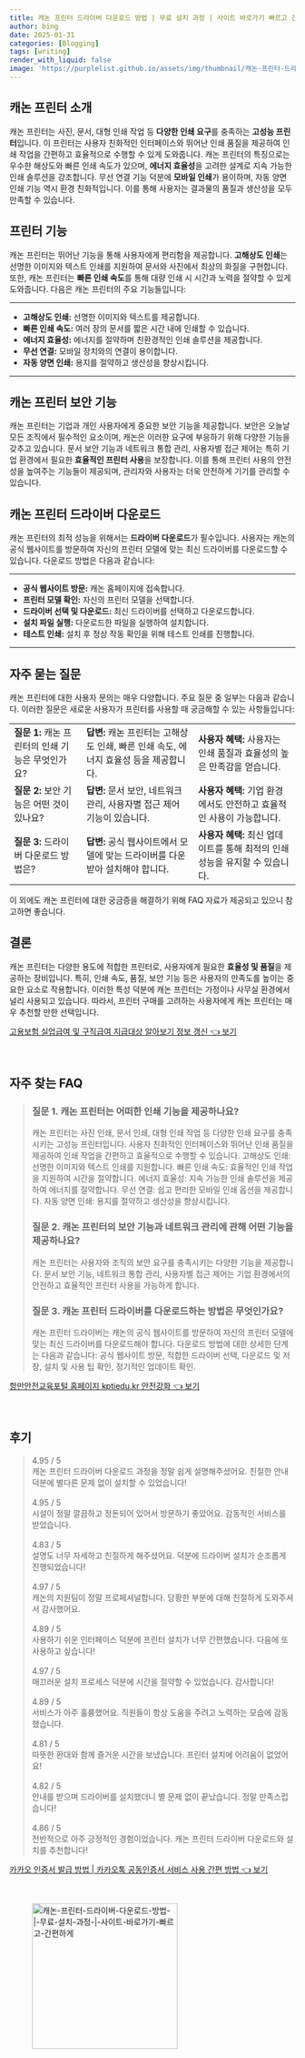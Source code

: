 ```yaml
---
title: 캐논 프린터 드라이버 다운로드 방법 | 무료 설치 과정 | 사이트 바로가기 빠르고 간편하게
author: bing
date: 2025-01-31
categories: [Blogging]
tags: [writing]
render_with_liquid: false
image: 'https://purplelist.github.io/assets/img/thumbnail/캐논-프린터-드라이버-다운로드-방법-|-무료-설치-과정-|-사이트-바로가기-빠르고-간편하게.webp'
---
```



<h2 id='캐논_프린터_소개'>캐논 프린터 소개</h2>

<p>캐논 프린터는 사진, 문서, 대형 인쇄 작업 등 <b>다양한 인쇄 요구</b>를 충족하는 <b>고성능 프린터</b>입니다. 이 프린터는 사용자 친화적인 인터페이스와 뛰어난 인쇄 품질을 제공하여 인쇄 작업을 간편하고 효율적으로 수행할 수 있게 도와줍니다. 캐논 프린터의 특징으로는 우수한 해상도와 빠른 인쇄 속도가 있으며, <b>에너지 효율성</b>을 고려한 설계로 지속 가능한 인쇄 솔루션을 강조합니다. 무선 연결 기능 덕분에 <b>모바일 인쇄</b>가 용이하며, 자동 양면 인쇄 기능 역시 환경 친화적입니다. 이를 통해 사용자는 결과물의 품질과 생산성을 모두 만족할 수 있습니다.</p>

<h2 id='프린터_기능'>프린터 기능</h2>

<p>캐논 프린터는 뛰어난 기능을 통해 사용자에게 편리함을 제공합니다. <b>고해상도 인쇄</b>는 선명한 이미지와 텍스트 인쇄를 지원하여 문서와 사진에서 최상의 화질을 구현합니다. 또한, 캐논 프린터는 <b>빠른 인쇄 속도</b>를 통해 대량 인쇄 시 시간과 노력을 절약할 수 있게 도와줍니다. 다음은 캐논 프린터의 주요 기능들입니다:</p>

<hr />

<ul>
    <li><b>고해상도 인쇄:</b> 선명한 이미지와 텍스트를 제공합니다.</li>
    <li><b>빠른 인쇄 속도:</b> 여러 장의 문서를 짧은 시간 내에 인쇄할 수 있습니다.</li>
    <li><b>에너지 효율성:</b> 에너지를 절약하며 친환경적인 인쇄 솔루션을 제공합니다.</li>
    <li><b>무선 연결:</b> 모바일 장치와의 연결이 용이합니다.</li>
    <li><b>자동 양면 인쇄:</b> 용지를 절약하고 생산성을 향상시킵니다.</li>
</ul>

<hr />

<h2 id='보안_기능'>캐논 프린터 보안 기능</h2>

<p>캐논 프린터는 기업과 개인 사용자에게 중요한 보안 기능을 제공합니다. 보안은 오늘날 모든 조직에서 필수적인 요소이며, 캐논은 이러한 요구에 부응하기 위해 다양한 기능을 갖추고 있습니다. 문서 보안 기능과 네트워크 통합 관리, 사용자별 접근 제어는 특히 기업 환경에서 필요한 <b>효율적인 프린터 사용</b>을 보장합니다. 이를 통해 프린터 사용의 안전성을 높여주는 기능들이 제공되며, 관리자와 사용자는 더욱 안전하게 기기를 관리할 수 있습니다.</p>

<h2 id='드라이버_다운로드'>캐논 프린터 드라이버 다운로드</h2>

<p>캐논 프린터의 최적 성능을 위해서는 <b>드라이버 다운로드</b>가 필수입니다. 사용자는 캐논의 공식 웹사이트를 방문하여 자신의 프린터 모델에 맞는 최신 드라이버를 다운로드할 수 있습니다. 다운로드 방법은 다음과 같습니다:</p>

<hr />

<ul>
    <li><b>공식 웹사이트 방문:</b> 캐논 홈페이지에 접속합니다.</li>
    <li><b>프린터 모델 확인:</b> 자신의 프린터 모델을 선택합니다.</li>
    <li><b>드라이버 선택 및 다운로드:</b> 최신 드라이버를 선택하고 다운로드합니다.</li>
    <li><b>설치 파일 실행:</b> 다운로드한 파일을 실행하여 설치합니다.</li>
    <li><b>테스트 인쇄:</b> 설치 후 정상 작동 확인을 위해 테스트 인쇄를 진행합니다.</li>
</ul>

<hr />

<h2 id='자주_묻는_질문'>자주 묻는 질문</h2>

<p>캐논 프린터에 대한 사용자 문의는 매우 다양합니다. 주요 질문 중 일부는 다음과 같습니다. 이러한 질문은 새로운 사용자가 프린터를 사용할 때 궁금해할 수 있는 사항들입니다:</p>

<table>
    <tr>
        <td><b>질문 1:</b> 캐논 프린터의 인쇄 기능은 무엇인가요?</td>
        <td><b>답변:</b> 캐논 프린터는 고해상도 인쇄, 빠른 인쇄 속도, 에너지 효율성 등을 제공합니다.</td>
        <td><b>사용자 혜택:</b> 사용자는 인쇄 품질과 효율성의 높은 만족감을 얻습니다.</td>
    </tr>
    <tr>
        <td><b>질문 2:</b> 보안 기능은 어떤 것이 있나요?</td>
        <td><b>답변:</b> 문서 보안, 네트워크 관리, 사용자별 접근 제어 기능이 있습니다.</td>
        <td><b>사용자 혜택:</b> 기업 환경에서도 안전하고 효율적인 사용이 가능합니다.</td>
    </tr>
    <tr>
        <td><b>질문 3:</b> 드라이버 다운로드 방법은?</td>
        <td><b>답변:</b> 공식 웹사이트에서 모델에 맞는 드라이버를 다운받아 설치해야 합니다.</td>
        <td><b>사용자 혜택:</b> 최신 업데이트를 통해 최적의 인쇄 성능을 유지할 수 있습니다.</td>
    </tr>
</table>

<p>이 외에도 캐논 프린터에 대한 궁금증을 해결하기 위해 FAQ 자료가 제공되고 있으니 참고하면 좋습니다.</p>

<h2 id='결론'>결론</h2>

<p>캐논 프린터는 다양한 용도에 적합한 프린터로, 사용자에게 필요한 <b>효율성 및 품질</b>을 제공하는 장비입니다. 특히, 인쇄 속도, 품질, 보안 기능 등은 사용자의 만족도를 높이는 중요한 요소로 작용합니다. 이러한 특성 덕분에 캐논 프린터는 가정이나 사무실 환경에서 널리 사용되고 있습니다. 따라서, 프린터 구매를 고려하는 사용자에게 캐논 프린터는 매우 추천할 만한 선택입니다.</p>


<p><a class="click-button" title="고용보험 실업급여 및 구직급여 지급대상 알아보기 정보 갱신" href="https://purplelist.github.io/posts/%EA%B3%A0%EC%9A%A9%EB%B3%B4%ED%97%98-%EC%8B%A4%EC%97%85%EA%B8%89%EC%97%AC-%EB%B0%8F-%EA%B5%AC%EC%A7%81%EA%B8%89%EC%97%AC-%EC%A7%80%EA%B8%89%EB%8C%80%EC%83%81-%EC%95%8C%EC%95%84%EB%B3%B4%EA%B8%B0-%EC%A0%95%EB%B3%B4-%EA%B0%B1%EC%8B%A0/" rel="dofollow">고용보험 실업급여 및 구직급여 지급대상 알아보기 정보 갱신 👈 보기</a></p><br>
<h2 id='자주_찾는_FAQ'>자주 찾는 FAQ</h2>
<div itemscope="" itemtype="https://schema.org/FAQPage"> 
<blockquote> 
<div itemscope="" itemprop="mainEntity" itemtype="https://schema.org/Question"> 
<h3 itemprop="name">질문 1. 캐논 프린터는 어떠한 인쇄 기능을 제공하나요?</h3> 
<div itemscope="" itemprop="acceptedAnswer" itemtype="https://schema.org/Answer"> 
<span itemprop="text"> 
<p>캐논 프린터는 사진 인쇄, 문서 인쇄, 대형 인쇄 작업 등 다양한 인쇄 요구를 충족시키는 고성능 프린터입니다. 사용자 친화적인 인터페이스와 뛰어난 인쇄 품질을 제공하여 인쇄 작업을 간편하고 효율적으로 수행할 수 있습니다. 고해상도 인쇄: 선명한 이미지와 텍스트 인쇄를 지원합니다. 빠른 인쇄 속도: 효율적인 인쇄 작업을 지원하여 시간을 절약합니다. 에너지 효율성: 지속 가능한 인쇄 솔루션을 제공하여 에너지를 절약합니다. 무선 연결: 쉽고 편리한 모바일 인쇄 옵션을 제공합니다. 자동 양면 인쇄: 용지를 절약하고 생산성을 향상시킵니다.</p> 
</span> 
</div> 
</div> 

<div itemscope="" itemprop="mainEntity" itemtype="https://schema.org/Question"> 
<h3 itemprop="name">질문 2. 캐논 프린터의 보안 기능과 네트워크 관리에 관해 어떤 기능을 제공하나요?</h3> 
<div itemscope="" itemprop="acceptedAnswer" itemtype="https://schema.org/Answer"> 
<span itemprop="text"> 
<p>캐논 프린터는 사용자와 조직의 보안 요구를 충족시키는 다양한 기능을 제공합니다. 문서 보안 기능, 네트워크 통합 관리, 사용자별 접근 제어는 기업 환경에서의 안전하고 효율적인 프린터 사용을 가능하게 합니다.</p> 
</span> 
</div> 
</div> 

<div itemscope="" itemprop="mainEntity" itemtype="https://schema.org/Question"> 
<h3 itemprop="name">질문 3. 캐논 프린터 드라이버를 다운로드하는 방법은 무엇인가요?</h3> 
<div itemscope="" itemprop="acceptedAnswer" itemtype="https://schema.org/Answer"> 
<span itemprop="text"> 
<p>캐논 프린터 드라이버는 캐논의 공식 웹사이트를 방문하여 자신의 프린터 모델에 맞는 최신 드라이버를 다운로드해야 합니다. 다운로드 방법에 대한 상세한 단계는 다음과 같습니다: 공식 웹사이트 방문, 적합한 드라이버 선택, 다운로드 및 저장, 설치 및 사용 팁 확인, 정기적인 업데이트 확인.</p> 
</span> 
</div> 
</div> 
</blockquote> 
</div>
<p><a class="click-button" title="항만안전교육포털 홈페이지 kptiedu.kr 안전강화" href="https://purplelist.github.io/posts/%ED%95%AD%EB%A7%8C%EC%95%88%EC%A0%84%EA%B5%90%EC%9C%A1%ED%8F%AC%ED%84%B8-%ED%99%88%ED%8E%98%EC%9D%B4%EC%A7%80-kptiedu.kr-%EC%95%88%EC%A0%84%EA%B0%95%ED%99%94/" rel="dofollow">항만안전교육포털 홈페이지 kptiedu.kr 안전강화 👈 보기</a></p><br>
<h2 id='후기'>후기</h2>
<div itemscope itemtype="https://schema.org/Product">
  <blockquote>
  <div itemprop="review" itemscope itemtype="https://schema.org/Review">
      <div itemprop="reviewRating" itemscope itemtype="https://schema.org/Rating"> <span itemprop="ratingValue">4.95</span> / <span itemprop="bestRating">5</span> </div>
      <span itemprop="reviewBody">캐논 프린터 드라이버 다운로드 과정을 정말 쉽게 설명해주셨어요. 친절한 안내 덕분에 별다른 문제 없이 설치할 수 있었습니다!</span>
  </div>
  <br>
  <div itemprop="review" itemscope itemtype="https://schema.org/Review">
      <div itemprop="reviewRating" itemscope itemtype="https://schema.org/Rating"> <span itemprop="ratingValue">4.95</span> / <span itemprop="bestRating">5</span> </div>
      <span itemprop="reviewBody">시설이 정말 깔끔하고 정돈되어 있어서 방문하기 좋았어요. 감동적인 서비스를 받았습니다.</span>
  </div>
  <br>
  <div itemprop="review" itemscope itemtype="https://schema.org/Review">
      <div itemprop="reviewRating" itemscope itemtype="https://schema.org/Rating"> <span itemprop="ratingValue">4.83</span> / <span itemprop="bestRating">5</span> </div>
      <span itemprop="reviewBody">설명도 너무 자세하고 친절하게 해주셨어요. 덕분에 드라이버 설치가 순조롭게 진행되었습니다!</span>
  </div>
  <br>
  <div itemprop="review" itemscope itemtype="https://schema.org/Review">
      <div itemprop="reviewRating" itemscope itemtype="https://schema.org/Rating"> <span itemprop="ratingValue">4.97</span> / <span itemprop="bestRating">5</span> </div>
      <span itemprop="reviewBody">캐논의 지원팀이 정말 프로페셔널합니다. 당황한 부분에 대해 친절하게 도와주셔서 감사했어요.</span>
  </div>
  <br>
  <div itemprop="review" itemscope itemtype="https://schema.org/Review">
      <div itemprop="reviewRating" itemscope itemtype="https://schema.org/Rating"> <span itemprop="ratingValue">4.89</span> / <span itemprop="bestRating">5</span> </div>
      <span itemprop="reviewBody">사용하기 쉬운 인터페이스 덕분에 프린터 설치가 너무 간편했습니다. 다음에 또 사용하고 싶습니다!</span>
  </div>
  <br>
  <div itemprop="review" itemscope itemtype="https://schema.org/Review">
      <div itemprop="reviewRating" itemscope itemtype="https://schema.org/Rating"> <span itemprop="ratingValue">4.97</span> / <span itemprop="bestRating">5</span> </div>
      <span itemprop="reviewBody">매끄러운 설치 프로세스 덕분에 시간을 절약할 수 있었습니다. 감사합니다!</span>
  </div>
  <br>
  <div itemprop="review" itemscope itemtype="https://schema.org/Review">
      <div itemprop="reviewRating" itemscope itemtype="https://schema.org/Rating"> <span itemprop="ratingValue">4.89</span> / <span itemprop="bestRating">5</span> </div>
      <span itemprop="reviewBody">서비스가 아주 훌륭했어요. 직원들이 항상 도움을 주려고 노력하는 모습에 감동했습니다.</span>
  </div>
  <br>
  <div itemprop="review" itemscope itemtype="https://schema.org/Review">
      <div itemprop="reviewRating" itemscope itemtype="https://schema.org/Rating"> <span itemprop="ratingValue">4.81</span> / <span itemprop="bestRating">5</span> </div>
      <span itemprop="reviewBody">따뜻한 환대와 함께 즐거운 시간을 보냈습니다. 프린터 설치에 어려움이 없었어요!</span>
  </div>
  <br>
  <div itemprop="review" itemscope itemtype="https://schema.org/Review">
      <div itemprop="reviewRating" itemscope itemtype="https://schema.org/Rating"> <span itemprop="ratingValue">4.82</span> / <span itemprop="bestRating">5</span> </div>
      <span itemprop="reviewBody">안내를 받으며 드라이버를 설치했더니 별 문제 없이 끝났습니다. 정말 만족스럽습니다!</span>
  </div>
  <br>
  <div itemprop="review" itemscope itemtype="https://schema.org/Review">
      <div itemprop="reviewRating" itemscope itemtype="https://schema.org/Rating"> <span itemprop="ratingValue">4.86</span> / <span itemprop="bestRating">5</span> </div>
      <span itemprop="reviewBody">전반적으로 아주 긍정적인 경험이었습니다. 캐논 프린터 드라이버 다운로드와 설치를 추천합니다!</span>
  </div>
  </blockquote>
</div>
<p><a class="click-button" title="카카오 인증서 발급 방법 | 카카오톡 공동인증서 서비스 사용 간편 방법" href="https://purplelist.github.io/posts/%EC%B9%B4%EC%B9%B4%EC%98%A4-%EC%9D%B8%EC%A6%9D%EC%84%9C-%EB%B0%9C%EA%B8%89-%EB%B0%A9%EB%B2%95-%EC%B9%B4%EC%B9%B4%EC%98%A4%ED%86%A1-%EA%B3%B5%EB%8F%99%EC%9D%B8%EC%A6%9D%EC%84%9C-%EC%84%9C%EB%B9%84%EC%8A%A4-%EC%82%AC%EC%9A%A9-%EA%B0%84%ED%8E%B8-%EB%B0%A9%EB%B2%95/" rel="dofollow">카카오 인증서 발급 방법 | 카카오톡 공동인증서 서비스 사용 간편 방법 👈 보기</a></p><br>
<figure class="image"><img src="https://purplelist.github.io/assets/img/thumbnail/캐논-프린터-드라이버-다운로드-방법-|-무료-설치-과정-|-사이트-바로가기-빠르고-간편하게.webp" alt="캐논-프린터-드라이버-다운로드-방법-|-무료-설치-과정-|-사이트-바로가기-빠르고-간편하게" width="256" height="256"></figure>